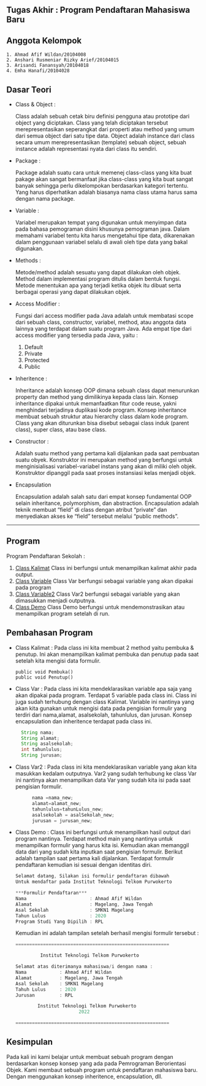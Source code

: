 ## Tugas Akhir : Program Pendaftaran Mahasiswa Baru
## Anggota Kelompok
```
1. Ahmad Afif Wildan/20104008
2. Anshari Rusmeniar Rizky Arief/20104015
3. Arisandi Fanansyah/20104018
4. Emha Hanafi/20104028
```
## Dasar Teori
* Class & Object :
  
  Class adalah sebuah cetak biru definisi pengguna atau prototipe dari object yang diciptakan. Class yang telah diciptakan tersebut merepresentasikan seperangkat dari properti   atau method yang umum dari semua object dari satu tipe data. Object adalah instance dari class secara umum merepresentasikan (template) sebuah object, sebuah instance adalah   representasi nyata dari class itu sendiri.
* Package :
  
  Package adalah suatu cara untuk memenej class-class yang kita buat pakage akan sangat bermanfaat jika class-class yang kita buat sangat banyak sehingga perlu dikelompokan     berdasarkan kategori tertentu. Yang harus diperhatikan adalah biasanya nama class utama harus sama dengan nama package.
* Variable :
  
  Variabel merupakan tempat yang digunakan untuk menyimpan data pada bahasa pemograman disini khusunya pemograman java. Dalam memahami variabel tentu kita harus mengetahui     tipe   data, dikarenakan dalam penggunaan variabel selalu di awali oleh tipe data yang bakal digunakan.
* Methods :
  
  Metode/method adalah sesuatu yang dapat dilakukan oleh objek. Method dalam implementasi program ditulis dalam bentuk fungsi. Metode menentukan apa yang terjadi ketika objek   itu dibuat serta berbagai operasi yang dapat dilakukan objek.
* Access Modifier :

  Fungsi dari access modifier pada Java adalah untuk membatasi scope dari sebuah class, constructor, variabel, method, atau anggota data lainnya yang terdapat dalam suatu       program Java. Ada empat tipe dari access modifier yang tersedia pada Java, yaitu :
  1. Default
  2. Private
  3. Protected
  4. Public
* Inheritence :

  Inheritance adalah konsep OOP dimana sebuah class dapat menurunkan property dan method yang dimilikinya kepada class lain. Konsep inheritance dipakai untuk memanfaatkan       fitur code reuse, yakni menghindari terjadinya duplikasi kode program. Konsep inheritance membuat sebuah struktur atau hierarchy class dalam kode program. Class yang akan     diturunkan bisa disebut sebagai class induk (parent class), super class, atau base class. 
* Constructor : 

  Adalah suatu method yang pertama kali dijalankan pada saat pembuatan suatu obyek. Konstruktor ini merupakan method yang berfungsi untuk menginisialisasi variabel-variabel     instans yang akan di miliki oleh objek. Konstruktor dipanggil pada saat proses instansiasi kelas menjadi objek.
* Encapsulation
  
  Encapsulation adalah salah satu dari empat konsep fundamental OOP selain inheritance, polymorphism, dan abstraction. Encapsulation adalah teknik membuat “field” di class     dengan atribut “private” dan menyediakan akses ke “field” tersebut melalui “public methods”.
<hr>

## Program
Program Pendaftaran Sekolah :
1. [Class Kalimat](https://github.com/Ahmadafif007/20104008_Ahmad-Afif-Wildan_Pemrograman2/blob/TugasAkhir/Kalimat.java)
   Class ini berfungsi untuk menampilkan kalimat akhir pada output.
2. [Class Variable](https://github.com/Ahmadafif007/20104008_Ahmad-Afif-Wildan_Pemrograman2/blob/TugasAkhir/Var.java)
   Class Var berfungsi sebagai variable yang akan dipakai pada program
3. [Class Variable2](https://github.com/Ahmadafif007/20104008_Ahmad-Afif-Wildan_Pemrograman2/blob/TugasAkhir/Var2.java)
   Class Var2 berfungsi sebagai variable yang akan dimasukkan menjadi outputnya.
4. [Class Demo](https://github.com/Ahmadafif007/20104008_Ahmad-Afif-Wildan_Pemrograman2/blob/TugasAkhir/Demo.java)
   Class Demo berfungsi untuk mendemonstrasikan atau menampilkan program setelah di run.
## Pembahasan Program
* Class Kalimat : Pada class ini kita membuat 2 method yaitu pembuka & penutup. Ini akan menampilkan kalimat pembuka dan penutup pada saat setelah kita mengisi data formulir. 
  ```java. Konsep Methods terdapat pada class ini.
  public void Pembuka()
  public void Penutup()
  ```
* Class Var : Pada class ini kita mendeklarasikan variable apa saja yang akan dipakai pada program. Terdapat 5 variable pada class ini. Class ini juga sudah terhubung dengan   class Kalimat. Variable ini nantinya yang akan kita gunakan untuk mengisi data pada pengisian formulir yang terdiri dari nama,alamat, asalsekolah, tahunlulus, dan jurusan.   Konsep encapsulation dan inheritence terdapat pada class ini.
  ```java
    String nama;
    String alamat;
    String asalsekolah;
    int tahunlulus;
    String jurusan;
  ```
* Class Var2 : Pada class ini kita mendeklarasikan variable yang akan kita masukkan kedalam outputnya. Var2 yang sudah terhubung ke class Var ini nantinya akan menampilkan     data Var yang sudah kita isi pada saat pengisian formulir. 
  ```java
        nama =nama_new;
        alamat=alamat_new;
        tahunlulus=tahunLulus_new;
        asalsekolah = asalSekolah_new;
        jurusan = jurusan_new;
  ```
* Class Demo : Class ini berfungsi untuk menampilkan hasil output dari program nantinya. Terdapat method main yang nantinya untuk menampilkan formulir yang harus kita isi.     Kemudian akan memanggil data dari yang sudah kita inputkan saat pengisian formulir.
  Berikut adalah tampilan saat pertama kali dijalankan. Terdapat formulir pendaftaran kemudian isi sesuai dengan identitas diri.
  ```java
  Selamat datang, Silakan isi formulir pendaftaran dibawah
  Untuk mendaftar pada Institut Teknologi Telkom Purwokerto 

  ***Formulir Pendaftaran***
  Nama                       : Ahmad Afif Wildan
  Alamat                     : Magelang, Jawa Tengah
  Asal Sekolah               : SMKN1 Magelang
  Tahun Lulus                : 2020
  Program Studi Yang Dipilih : RPL
  ```
  Kemudian ini adalah tampilan setelah berhasil mengisi formulir tersebut :
  ```java
  ========================================================

           Institut Teknologi Telkom Purwokerto 

  Selamat atas diterimanya mahasiswa/i dengan nama : 
  Nama            : Ahmad Afif Wildan
  Alamat          : Magelang, Jawa Tengah
  Asal Sekolah    : SMKN1 Magelang
  Tahuh Lulus     : 2020
  Jurusan         : RPL

          Institut Teknologi Telkom Purwokerto
                         2022

  ========================================================

  ```
## Kesimpulan
Pada kali ini kami belajar untuk membuat sebuah program dengan berdasarkan konsep konsep yang ada pada Pemrograman Berorientasi Objek. Kami membaut sebuah program untuk pendaftaran mahasiswa baru. Dengan menggunakan konsep inheritence, encapsulation, dll. 
